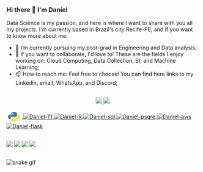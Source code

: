 ### Hi there 👋 I'm Daniel
Data Science is my passion, and here is where I want to share with you all my projects. I'm currently based in Brazil's city Recife-PE, and if you want to know more about me: 

- 🌱 I’m currently pursuing my post-grad in Engineering and Data analysis;
- 🤝 If you want to collaborate, I'd love to! These are the fields I enjoy working on: Cloud Computing, Data Collection, BI, and Machine Learning; 
- 📫 How to reach me: Feel free to choose! You can find here links to my Linkedin, email, WhatsApp, and Discord;
##
<div style="display: flex; flex-direction: row; justify-content: center;">
  <a href="https://github.com/Melo97">
  <img height="165em" src="https://github-readme-stats.vercel.app/api?username=Melo97&show_icons=true&theme=transparent&rank_icon=github"/>
  <img height="165em" src="https://github-readme-stats.vercel.app/api/top-langs/?username=Melo97&layout=compact&langs_count=10&theme=transparent"/>
</div>
    
<div style="display: inline_block"><br>
  <img align="center" alt="Daniel-Py" height="30" width="40" src="https://raw.githubusercontent.com/devicons/devicon/master/icons/python/python-original.svg">
  <img align="center" alt="Daniel-Tf" height="30" width="40" src="https://cdn.jsdelivr.net/gh/devicons/devicon/icons/tensorflow/tensorflow-original.svg">
  <img align="center" alt="Daniel-R" height="30" width="40" src="https://cdn.jsdelivr.net/gh/devicons/devicon/icons/r/r-original.svg">
  <img align="center" alt="Daniel-sql" height="30" width="40" src="https://cdn.jsdelivr.net/gh/devicons/devicon/icons/mysql/mysql-original.svg">
  <img align="center" alt="Daniel-psgre" height="30" width="40" src="https://cdn.jsdelivr.net/gh/devicons/devicon/icons/postgresql/postgresql-original.svg">
  <img align="center" alt="Daniel-aws" height="30" width="40" src="https://cdn.jsdelivr.net/gh/devicons/devicon/icons/amazonwebservices/amazonwebservices-original-wordmark.svg">
  <img align="center" alt="Daniel-flask" height="30" width="40" src="https://cdn.jsdelivr.net/gh/devicons/devicon/icons/flask/flask-original.svg">
</div>

##

<div> 
  <a href="https://www.linkedin.com/in/daniel-iglesias-melo/" target="_blank"><img src="https://img.shields.io/badge/-LinkedIn-%230077B5?style=for-the-badge&logo=linkedin&logoColor=white" target="_blank"></a> 
 	<a href="https://wa.me/5581989017459" target="_blank"><img src="https://img.shields.io/badge/WhatsApp-25D366?style=for-the-badge&logo=whatsapp&logoColor=white" target="_blank"></a>
 <a href= https://discordapp.com/channels/@me/1119691506735906826/" target="_blank"><img src="https://img.shields.io/badge/Discord-7289DA?style=for-the-badge&logo=discord&logoColor=white" target="_blank"></a> 
  <a href = "mailto:daniel.iglesiascm@gmail.com"><img src="https://img.shields.io/badge/-Gmail-%23333?style=for-the-badge&logo=gmail&logoColor=red" target="_blank"></a>
  
</div>
  
  ##
![snake gif](https://github.com/Melo97/Melo97/blob/output/github-contribution-grid-snake.svg)
